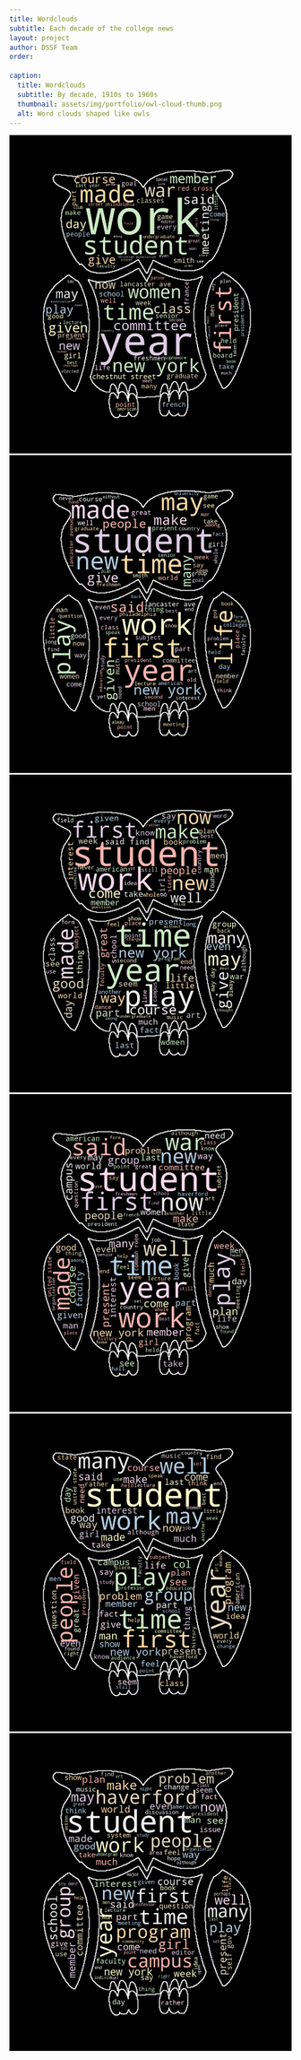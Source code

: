 ```yaml
---
title: Wordclouds
subtitle: Each decade of the college news
layout: project
author: DSSF Team
order: 

caption:
  title: Wordclouds
  subtitle: By decade, 1910s to 1960s
  thumbnail: assets/img/portfolio/owl-cloud-thumb.png
  alt: Word clouds shaped like owls
---
```

<div class="container-fluid">
   <div class="row">
     <div class="col-lg-4 col-sm-6">
       <img src="https://github.com/digbmc/coll-news-site/blob/main/assets/img/portfolio/wordcloud1910s.png?raw=true" class="img-responsive">
     </div>
     <div class="col-lg-4 col-sm-6">
       <img src="https://github.com/digbmc/coll-news-site/blob/main/assets/img/portfolio/wordcloud1920s.png?raw=true" class="img-responsive">
     </div>
     <div class="col-lg-4 col-sm-6">
       <img src="https://github.com/digbmc/coll-news-site/blob/main/assets/img/portfolio/wordcloud1930s.png?raw=true" class="img-responsive">
     </div>
  </div>
  <div class="row">
     <div class="col-lg-4 col-sm-6">
       <img src="https://github.com/digbmc/coll-news-site/blob/main/assets/img/portfolio/wordcloud1940s.png?raw=true" class="img-responsive">
     </div>
     <div class="col-lg-4 col-sm-6">
       <img src="https://github.com/digbmc/coll-news-site/blob/main/assets/img/portfolio/wordcloud1950s.png?raw=true" class="img-responsive">
     </div>
     <div class="col-lg-4 col-sm-6">
       <img src="https://github.com/digbmc/coll-news-site/blob/main/assets/img/portfolio/wordcloud1960s.png?raw=true" class="img-responsive">
     </div>
   </div>
</div>
